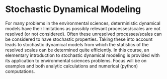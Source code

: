 # Stochastic Dynamical Modeling 
 
For many problems in the environmental sciences, deterministic dynamical models have their limitations as possibly relevant processes/scales  are  not resolved (or not considered).  Often  these unresolved processes/scales can be considered to have stochastic properties. Taking these into  account leads to stochastic dynamical  models from which the statistics of the resolved scales can be determined quite efficiently. In this course, an elementary introduction to stochastic dynamical modeling is provided  with its application to environmental sciences problems. Focus will be on examples and both analytic calculations and numerical (python) computations.
